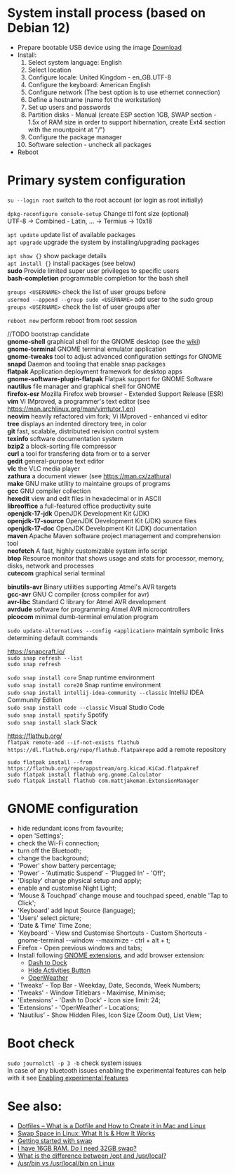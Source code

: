 # System install process (based on Debian 12)  
- Prepare bootable USB device using the image [Download](https://www.debian.org/CD/netinst/)  
- Install:
  1. Select system language: English
  2. Select location
  3. Configure locale: United Kingdom - en_GB.UTF-8
  4. Configure the keyboard: American English
  5. Configure network (The best option is to use ethernet connection)
  6. Define a hostname (name fot the workstation)
  7. Set up users and passwords
  8. Partition disks - Manual (create ESP section 1GB, SWAP section - 1.5x of RAM size in order to support hibernation, create Ext4 section with the mountpoint at "/")
  9. Configure the package manager
  10. Software selection - uncheck all packages  
- Reboot

# Primary system configuration
`su --login root` switch to the root account (or login as root initially)  

`dpkg-reconfigure console-setup` Change ttl font size (optional)  
UTF-8 -> Combined - Latin, ... -> Termius -> 10x18  

`apt update` update list of available packages  
`apt upgrade` upgrade the system by installing/upgrading packages  

`apt show {}` show package details  
`apt install {}` install packages (see below)  
**sudo** Provide limited super user privileges to specific users  
**bash-completion** programmable completion for the bash shell  

`groups <USERNAME>` check the list of user groups before  
`usermod --append --group sudo <USERNAME>` add user to the sudo group  
`groups <USERNAME>` check the list of user groups after  

`reboot now` perform reboot from root session  

//TODO bootstrap candidate  
**gnome-shell** graphical shell for the GNOME desktop (see the [wiki](https://wiki.debian.org/ru/Gnome))  
**gnome-terminal** GNOME terminal emulator application  
**gnome-tweaks** tool to adjust advanced configuration settings for GNOME  
**snapd** Daemon and tooling that enable snap packages  
**flatpak** Application deployment framework for desktop apps  
**gnome-software-plugin-flatpak** Flatpak support for GNOME Software  
**nautilus** file manager and graphical shell for GNOME  
**firefox-esr** Mozilla Firefox web browser - Extended Support Release (ESR)  
**vim** Vi IMproved, a programmer's text editor (see https://man.archlinux.org/man/vimtutor.1.en)  
**neovim** heavily refactored vim fork; Vi IMproved - enhanced vi editor  
**tree** displays an indented directory tree, in color  
**git** fast, scalable, distributed revision control system  
**texinfo** software documentation system  
**bzip2** a block-sorting file compressor  
**curl** a tool for transfering data from or to a server  
**gedit** general-purpose text editor  
**vlc** the VLC media player  
**zathura** a document viewer (see https://man.cx/zathura)  
**make** GNU make utility to maintaine groups of programs  
**gcc** GNU compiler collection  
**hexedit** view and edit files in hexadecimal or in ASCII  
**libreoffice** a full-featured office productivity suite  
**openjdk-17-jdk** OpenJDK Development Kit (JDK)  
**openjdk-17-source** OpenJDK Development Kit (JDK) source files  
**openjdk-17-doc** OpenJDK Development Kit (JDK) documentation  
**maven** Apache Maven software project management and comprehension tool  
**neofetch** A fast, highly customizable system info script  
**btop** Resource monitor that shows usage and stats for processor, memory, disks, network and processes  
**cutecom** graphical serial terminal  

**binutils-avr** Binary utilities supporting Atmel's AVR targets  
**gcc-avr** GNU C compiler (cross compiler for avr)  
**avr-libc** Standard C library for Atmel AVR development  
**avrdude** software for programming Atmel AVR microcontrollers  
**picocom** minimal dumb-terminal emulation program  

`sudo update-alternatives --config <application>` maintain symbolic links determining default commands  

https://snapcraft.io/  
`sudo snap refresh --list`  
`sudo snap refresh`  

`sudo snap install core` Snap runtime environment  
`sudo snap install core20` Snap runtime environment  
`sudo snap install intellij-idea-community --classic` IntelliJ IDEA Community Edition  
`sudo snap install code --classic` Visual Studio Code  
`sudo snap install spotify` Spotify  
`sudo snap install slack` Slack  

https://flathub.org/  
`flatpak remote-add --if-not-exists flathub https://dl.flathub.org/repo/flathub.flatpakrepo` add a remote repository  

`sudo flatpak install --from https://flathub.org/repo/appstream/org.kicad.KiCad.flatpakref`  
`sudo flatpak install flathub org.gnome.Calculator`  
`sudo flatpak install flathub com.mattjakeman.ExtensionManager`  

# GNOME configuration  
- hide redundant icons from favourite;  
- open 'Settings';  
- check the Wi-Fi connection;  
- turn off the Bluetooth;  
- change the background;
- 'Power' show battery percentage;
- 'Power' - 'Autimatic Suspend' - 'Plugged In' - 'Off';  
- 'Display' change physical setup and apply;  
- enable and customise Night Light;  
- 'Mouse & Touchpad' change mouse and touchpad speed, enable 'Tap to Click';  
- 'Keyboard' add Input Source (language);
- 'Users' select picture;
- 'Date & Time' Time Zone;
- 'Keyboard' - View snd Customise Shortcuts - Custom Shortcuts - gnome-terminal --window --maximize - ctrl + alt + t;  
- Firefox - Open previous windows and tabs;
- Install following [GNOME extensions](https://extensions.gnome.org/), and add browser extension:  
  - [Dash to Dock](https://extensions.gnome.org/extension/307/dash-to-dock/)  
  - [Hide Activities Button](https://extensions.gnome.org/extension/744/hide-activities-button/)  
  - [OpenWeather](https://extensions.gnome.org/extension/750/openweather/)  
- 'Tweaks' - Top Bar - Weekday, Date, Seconds, Week Numbers;
- 'Tweaks' - Window Titlebars - Maximise, Minimise;
- 'Extensions' - 'Dash to Dock' - Icon size limit: 24;
- 'Extensions' - 'OpenWeather' - Locations;
- 'Nautilus' - Show Hidden Files, Icon Size (Zoom Out), List View;

# Boot check  
`sudo journalctl -p 3 -b` check system issues  
In case of any bluetooth issues enabling the experimental features can help with it see [Enabling experimental features](https://wiki.archlinux.org/title/Bluetooth#Enabling_experimental_features)  

# See also:  
- [Dotfiles – What is a Dotfile and How to Create it in Mac and Linux](https://www.freecodecamp.org/news/dotfiles-what-is-a-dot-file-and-how-to-create-it-in-mac-and-linux/)  
- [Swap Space in Linux: What It Is & How It Works](https://phoenixnap.com/kb/swap-space)
- [Getting started with swap](https://docs.redhat.com/en/documentation/red_hat_enterprise_linux/8/html/managing_storage_devices/getting-started-with-swap_managing-storage-devices#overview-of-swap-space_getting-started-with-swap)
- [I have 16GB RAM. Do I need 32GB swap?](https://askubuntu.com/questions/49109/i-have-16gb-ram-do-i-need-32gb-swap)
- [What is the difference between /opt and /usr/local?](https://unix.stackexchange.com/questions/11544/what-is-the-difference-between-opt-and-usr-local)
- [/usr/bin vs /usr/local/bin on Linux](https://unix.stackexchange.com/questions/8656/usr-bin-vs-usr-local-bin-on-linux)
